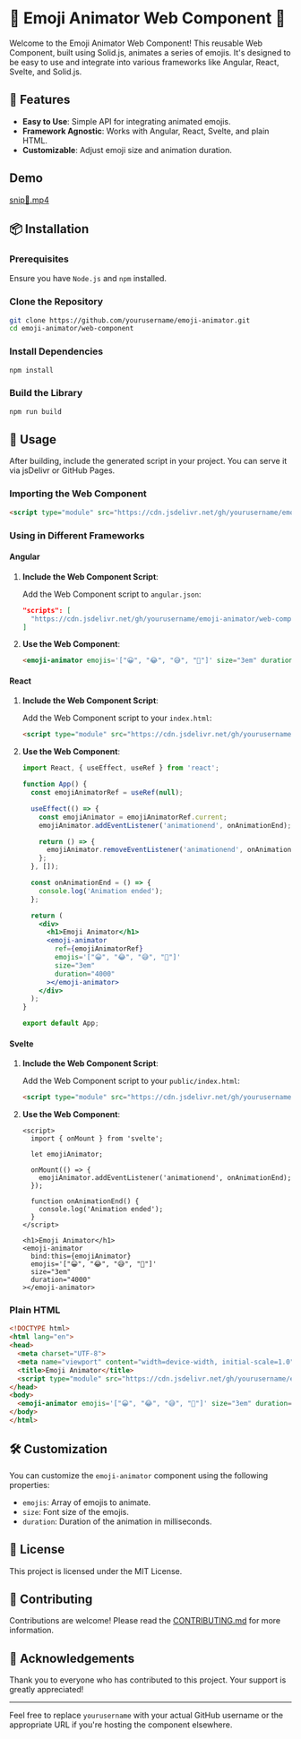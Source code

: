 
# 🌟 Emoji Animator Web Component 🌟

Welcome to the Emoji Animator Web Component! This reusable Web Component, built using Solid.js, animates a series of emojis. It's designed to be easy to use and integrate into various frameworks like Angular, React, Svelte, and Solid.js.

## 🚀 Features

- **Easy to Use**: Simple API for integrating animated emojis.
- **Framework Agnostic**: Works with Angular, React, Svelte, and plain HTML.
- **Customizable**: Adjust emoji size and animation duration.

## Demo
[snip🎥.mp4](./snip🎥.mp4)

## 📦 Installation

### Prerequisites

Ensure you have `Node.js` and `npm` installed.

### Clone the Repository

```bash
git clone https://github.com/yourusername/emoji-animator.git
cd emoji-animator/web-component
```

### Install Dependencies

```bash
npm install
```

### Build the Library

```bash
npm run build
```

## 🎉 Usage

After building, include the generated script in your project. You can serve it via jsDelivr or GitHub Pages.

### Importing the Web Component

```html
<script type="module" src="https://cdn.jsdelivr.net/gh/yourusername/emoji-animator/web-component/dist/emoji-animator.es.js"></script>
```

### Using in Different Frameworks

#### Angular

1. **Include the Web Component Script**:

   Add the Web Component script to `angular.json`:

   ```json
   "scripts": [
     "https://cdn.jsdelivr.net/gh/yourusername/emoji-animator/web-component/dist/emoji-animator.es.js"
   ]
   ```

2. **Use the Web Component**:

   ```html
   <emoji-animator emojis='["😀", "😂", "😅", "🤣"]' size="3em" duration="4000"></emoji-animator>
   ```

#### React

1. **Include the Web Component Script**:

   Add the Web Component script to your `index.html`:

   ```html
   <script type="module" src="https://cdn.jsdelivr.net/gh/yourusername/emoji-animator/web-component/dist/emoji-animator.es.js"></script>
   ```

2. **Use the Web Component**:

   ```jsx
   import React, { useEffect, useRef } from 'react';

   function App() {
     const emojiAnimatorRef = useRef(null);

     useEffect(() => {
       const emojiAnimator = emojiAnimatorRef.current;
       emojiAnimator.addEventListener('animationend', onAnimationEnd);

       return () => {
         emojiAnimator.removeEventListener('animationend', onAnimationEnd);
       };
     }, []);

     const onAnimationEnd = () => {
       console.log('Animation ended');
     };

     return (
       <div>
         <h1>Emoji Animator</h1>
         <emoji-animator
           ref={emojiAnimatorRef}
           emojis='["😀", "😂", "😅", "🤣"]'
           size="3em"
           duration="4000"
         ></emoji-animator>
       </div>
     );
   }

   export default App;
   ```

#### Svelte

1. **Include the Web Component Script**:

   Add the Web Component script to your `public/index.html`:

   ```html
   <script type="module" src="https://cdn.jsdelivr.net/gh/yourusername/emoji-animator/web-component/dist/emoji-animator.es.js"></script>
   ```

2. **Use the Web Component**:

   ```svelte
   <script>
     import { onMount } from 'svelte';

     let emojiAnimator;

     onMount(() => {
       emojiAnimator.addEventListener('animationend', onAnimationEnd);
     });

     function onAnimationEnd() {
       console.log('Animation ended');
     }
   </script>

   <h1>Emoji Animator</h1>
   <emoji-animator
     bind:this={emojiAnimator}
     emojis='["😀", "😂", "😅", "🤣"]'
     size="3em"
     duration="4000"
   ></emoji-animator>
   ```

### Plain HTML

```html
<!DOCTYPE html>
<html lang="en">
<head>
  <meta charset="UTF-8">
  <meta name="viewport" content="width=device-width, initial-scale=1.0">
  <title>Emoji Animator</title>
  <script type="module" src="https://cdn.jsdelivr.net/gh/yourusername/emoji-animator/web-component/dist/emoji-animator.es.js"></script>
</head>
<body>
  <emoji-animator emojis='["😀", "😂", "😅", "🤣"]' size="3em" duration="4000"></emoji-animator>
</body>
</html>
```

## 🛠️ Customization

You can customize the `emoji-animator` component using the following properties:

- `emojis`: Array of emojis to animate.
- `size`: Font size of the emojis.
- `duration`: Duration of the animation in milliseconds.

## 📖 License

This project is licensed under the MIT License.

## 🤝 Contributing

Contributions are welcome! Please read the [CONTRIBUTING.md](CONTRIBUTING.md) for more information.

## 🙌 Acknowledgements

Thank you to everyone who has contributed to this project. Your support is greatly appreciated!

---

Feel free to replace `yourusername` with your actual GitHub username or the appropriate URL if you're hosting the component elsewhere.
